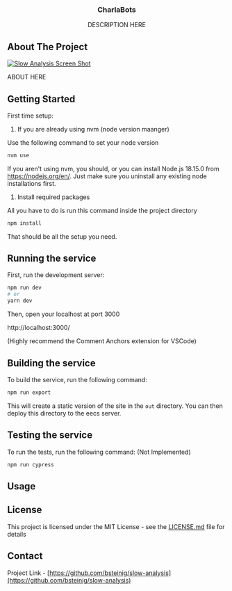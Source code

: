 
<div align="center">
    <h3 align="center">CharlaBots</h3>
    <p align="center">
    DESCRIPTION HERE
    </p>
</div>

## About The Project

[![Slow Analysis Screen Shot][project-screenshot]](https://web.eecs.umich.edu/~mjguz/slow-analysis/)

ABOUT HERE

## Getting Started

First time setup:

1. If you are already using nvm (node version maanger)

Use the following command to set your node version

```bash
nvm use
```

If you aren't using nvm, you should, or you can install Node.js 18.15.0 from https://nodejs.org/en/. Just make sure you uninstall any existing node installations first.

1. Install required packages

All you have to do is run this command inside the project directory

```bash
npm install
```

That should be all the setup you need.

## Running the service

First, run the development server:

```bash
npm run dev
# or
yarn dev
```

Then, open your localhost at port 3000

http://localhost:3000/

(Highly recommend the Comment Anchors extension for VSCode)

##  Building the service

To build the service, run the following command:

```bash
npm run export
```

This will create a static version of the site in the `out` directory. You can then deploy this directory to the eecs server.

## Testing the service

To run the tests, run the following command: (Not Implemented)

```bash
npm run cypress
```

## Usage


## License

This project is licensed under the MIT License - see the [LICENSE.md](LICENSE.md) file for details

## Contact

Project Link - [https://github.com/bsteinig/slow-analysis](https://github.com/bsteinig/slow-analysis)


[project-screenshot]: images/screenshot.png